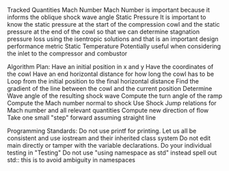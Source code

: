 Tracked Quantities
    Mach Number
        Mach Number is important because it informs the oblique shock wave angle
    Static Pressure
        It is important to know the static pressure at the start of the compression cowl and the static pressure at the end of the cowl so that we can determine stagnation pressure loss using the isentropic solutions and that is an important design performance metric
    Static Temperature
        Potentially useful when considering the inlet to the compressor and combustor

Algorithm Plan:
    Have an initial position in x and y
    Have the coordinates of the cowl
    Have an end horizontal distance for how long the cowl has to be
    Loop from the initial position to the final horizontal distance
        Find the gradient of the line between the cowl and the current position
        Determine Wave angle of the resulting shock wave
        Compute the turn angle of the ramp
        Compute the Mach number normal to shock
        Use Shock Jump relations for Mach number and all relevant quantities
        Compute new direction of flow
        Take one small "step" forward assuming straight line

Programming Standards:
    Do not use printf for printing. Let us all be consistent and use iostream and their inherited class system
    Do not edit main directly or tamper with the variable declarations. Do your individual testing in "Testing"
    Do not use "using namespace as std" instead spell out std:: this is to avoid ambiguity in namespaces


